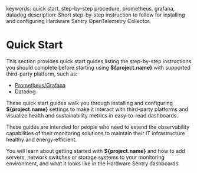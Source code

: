 keywords: quick start, step-by-step procedure, prometheus, grafana, datadog
description: Short step-by-step instruction to follow for installing and configuring Hardware Sentry OpenTelemetry Collector.

# Quick Start

This section provides quick start guides listing the step-by-step instructions you should complete before starting using **${project.name}** with supported third-party platform, such as:

* [Prometheus/Grafana](../prometheus-grafana.html)
* Datadog

These quick start guides walk you through installing and configuring **${project.name}** settings to make it interact with third-party platforms and visualize health and sustainability metrics in easy-to-read dashboards.

These guides are intended for people who need to extend the observability capabilities of their monitoring solutions to maintain their IT infrastructure healthy and energy-efficient.

You will learn about getting started with **${project.name}** and how to add servers, network switches or storage systems to your monitoring environment, and what it looks like in the Hardware Sentry dashboards.
